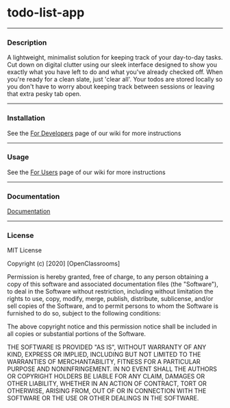 # todo-list-app
***
### Description
A lightweight, minimalist solution for keeping track of your day-to-day tasks. Cut down on digital clutter using our sleek interface designed to show you exactly what you have left to do and what you've already checked off. When you're ready for a clean slate, just 'clear all'. Your todos are stored locally so you don't have to worry about keeping track between sessions or leaving that extra pesky tab open.
***
### Installation
See the [For Developers](https://github.com/emypye37/todo-list-app/wiki/For-Developers) page of our wiki for more instructions
***
### Usage
See the [For Users](https://github.com/emypye37/todo-list-app/wiki/For-Users) page of our wiki for more instructions
***
### Documentation 
[Documentation](https://emypye37.github.io/todo-list-documentation/)
***
### License
MIT License

Copyright (c) [2020] [OpenClassrooms]

Permission is hereby granted, free of charge, to any person obtaining a copy
of this software and associated documentation files (the "Software"), to deal
in the Software without restriction, including without limitation the rights
to use, copy, modify, merge, publish, distribute, sublicense, and/or sell
copies of the Software, and to permit persons to whom the Software is
furnished to do so, subject to the following conditions:

The above copyright notice and this permission notice shall be included in all
copies or substantial portions of the Software.

THE SOFTWARE IS PROVIDED "AS IS", WITHOUT WARRANTY OF ANY KIND, EXPRESS OR
IMPLIED, INCLUDING BUT NOT LIMITED TO THE WARRANTIES OF MERCHANTABILITY,
FITNESS FOR A PARTICULAR PURPOSE AND NONINFRINGEMENT. IN NO EVENT SHALL THE
AUTHORS OR COPYRIGHT HOLDERS BE LIABLE FOR ANY CLAIM, DAMAGES OR OTHER
LIABILITY, WHETHER IN AN ACTION OF CONTRACT, TORT OR OTHERWISE, ARISING FROM,
OUT OF OR IN CONNECTION WITH THE SOFTWARE OR THE USE OR OTHER DEALINGS IN THE
SOFTWARE.
